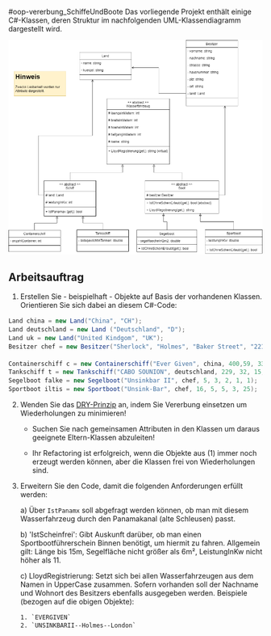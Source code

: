 #oop-vererbung_SchiffeUndBoote
Das vorliegende Projekt enthält einige C#-Klassen, deren Struktur im nachfolgenden UML-Klassendiagramm dargestellt wird.

![](UML-SchiffeUndBoote.drawio.png)


## Arbeitsauftrag
1)  Erstellen Sie - beispielhaft - Objekte auf Basis der vorhandenen Klassen. Orientieren Sie sich dabei an diesem C#-Code:
```cs
Land china = new Land("China", "CH");
Land deutschland = new Land ("Deutschland", "D");
Land uk = new Land("United Kindgom", "UK");
Besitzer chef = new Besitzer("Sherlock", "Holmes", "Baker Street", "221B", "NW1", "London", uk);

Containerschiff c = new Containerschiff("Ever Given", china, 400,59, 33, 16, 20124, 59300);
Tankschiff t = new Tankschiff("CABO SOUNION", deutschland, 229, 32, 15, 8, 40000, 20000);
Segelboot falke = new Segelboot("Unsinkbar II", chef, 5, 3, 2, 1, 1);
Sportboot iltis = new Sportboot("Unsink-Bar", chef, 16, 5, 5, 3, 25);
```
2)  Wenden Sie das [DRY-Prinzip](https://www.generic.de/blog/dry-vs-kiss-clean-code-prinzipien) an, indem Sie Vererbung einsetzen um Wiederholungen zu minimieren!

    - Suchen Sie nach gemeinsamen Attributen in den Klassen um daraus geeignete Eltern-Klassen abzuleiten!

    - Ihr Refactoring ist erfolgreich, wenn die Objekte aus (1) immer noch erzeugt werden können, aber die Klassen frei von Wiederholungen sind.

3)  Erweitern Sie den Code, damit die folgenden Anforderungen erfüllt werden:

    a)  Über `IstPanamx` soll abgefragt werden können, ob man mit diesem Wasserfahrzeug durch den Panamakanal (alte Schleusen) passt.

    b)  'IstScheinfrei': Gibt Auskunft darüber, ob man einen Sportbootführerschein Binnen benötigt, um hiermit zu fahren. Allgemein gilt: Länge bis 15m, Segelfläche nicht größer als 6m², LeistungInKw nicht höher als 11.

    c)  LloydRegistrierung: Setzt sich bei allen Wasserfahrzeugen aus dem Namen in UpperCase zusammen. Sofern vorhanden soll der Nachname und Wohnort des Besitzers ebenfalls ausgegeben werden. Beispiele (bezogen auf die obigen Objekte):

        1. `EVERGIVEN`
        2. `UNSINKBARII--Holmes--London`
